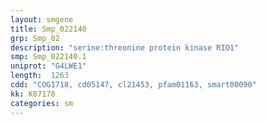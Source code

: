 ```yaml
---
layout: smgene
title: Smp_022140
grp: Smp_02
description: "serine:threonine protein kinase RIO1"
smp: Smp_022140.1
uniprot: "G4LWE1"
length:  1263
cdd: "COG1718, cd05147, cl21453, pfam01163, smart00090"
kk: K07178
categories: sm
---
```

